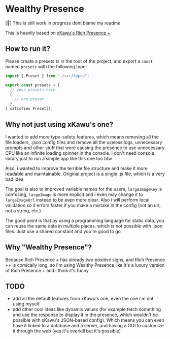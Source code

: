 # Wealthy Presence

[🔄] This is still work in progress dont blame my readme

This is heavily based on [xKawu's Rich Presence +](https://github.com/xkawu/rich-presence-plus)

## How to run it?

Please create a presets.ts in the root of the project, and export a `const` named `presets` with the following type:

```ts
import { Preset } from "./src/types";

export const presets = [
  // your presets here
  {
    // one preset
  },
] satisfies Preset[];
```

## Why not just using xKawu's one?

I wanted to add more type-safety features, which means removing all the file loaders, .json config files and remove all the useless logs, unnecessary prompts and other stuff that were causing the presence to use unnecessary CPU like an infinite loading spinner in the console. I don't need console library just to run a simple app like this one too btw

Also, i wanted to improve the terrible file structure and make it more readable and maintainable. Original project is a single .js file, which is a very bad idea

The goal is also to improved variable names for the users, `largeImageKey` is confusing, `largeImage` is more explicit and i even may change it to `largeImageUrl` instead to be even more clear. Also i will perform local validation so it errors faster if you make a mistake in the config (not an url, not a string, etc.)

The good point is that by using a programming language for static data, you can reuse the same data in multiple places, which is not possible with .json files. Just use a shared constant and you're good to go

## Why "Wealthy Presence"?

Because Rich Presence + has already two positive signs, and Rich Presence ++ is comically long, so i'm using Wealthy Presence like it's a luxury version of Rich Presence + and i think it's funny

## TODO

- add all the default features from xKawu's one, even the one i'm not using myself
- add other cool ideas like dynamic values (for example fetch something and use the response to display it in the presence, which wouldn't be possible with xKawu's JSON-based config). Which means you can even have it linked to a database and a server, and having a GUI to customize it through the web (yes it's overkill but it's possible)
